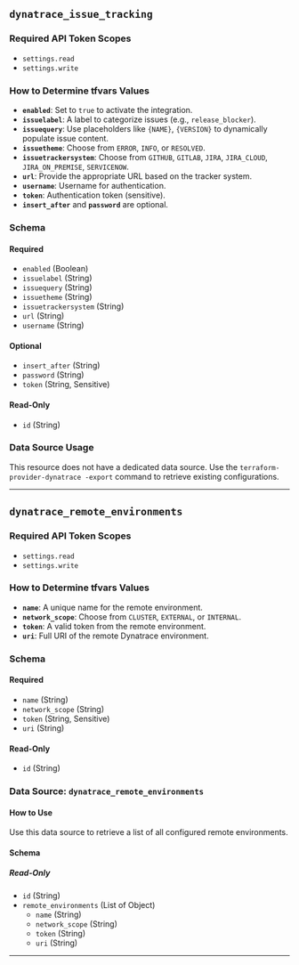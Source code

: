 
## `dynatrace_issue_tracking`

### Required API Token Scopes
- `settings.read`
- `settings.write`

### How to Determine tfvars Values
- **`enabled`**: Set to `true` to activate the integration.
- **`issuelabel`**: A label to categorize issues (e.g., `release_blocker`).
- **`issuequery`**: Use placeholders like `{NAME}`, `{VERSION}` to dynamically populate issue content.
- **`issuetheme`**: Choose from `ERROR`, `INFO`, or `RESOLVED`.
- **`issuetrackersystem`**: Choose from `GITHUB`, `GITLAB`, `JIRA`, `JIRA_CLOUD`, `JIRA_ON_PREMISE`, `SERVICENOW`.
- **`url`**: Provide the appropriate URL based on the tracker system.
- **`username`**: Username for authentication.
- **`token`**: Authentication token (sensitive).
- **`insert_after`** and **`password`** are optional.

### Schema

#### Required
- `enabled` (Boolean)
- `issuelabel` (String)
- `issuequery` (String)
- `issuetheme` (String)
- `issuetrackersystem` (String)
- `url` (String)
- `username` (String)

#### Optional
- `insert_after` (String)
- `password` (String)
- `token` (String, Sensitive)

#### Read-Only
- `id` (String)

### Data Source Usage
This resource does not have a dedicated data source. Use the `terraform-provider-dynatrace -export` command to retrieve existing configurations.

---

## `dynatrace_remote_environments`

### Required API Token Scopes
- `settings.read`
- `settings.write`

### How to Determine tfvars Values
- **`name`**: A unique name for the remote environment.
- **`network_scope`**: Choose from `CLUSTER`, `EXTERNAL`, or `INTERNAL`.
- **`token`**: A valid token from the remote environment.
- **`uri`**: Full URI of the remote Dynatrace environment.

### Schema

#### Required
- `name` (String)
- `network_scope` (String)
- `token` (String, Sensitive)
- `uri` (String)

#### Read-Only
- `id` (String)

### Data Source: `dynatrace_remote_environments`

#### How to Use
Use this data source to retrieve a list of all configured remote environments.

#### Schema

##### Read-Only
- `id` (String)
- `remote_environments` (List of Object)
  - `name` (String)
  - `network_scope` (String)
  - `token` (String)
  - `uri` (String)

---
